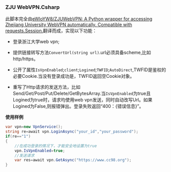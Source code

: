 ### ZJU WebVPN.Csharp

此脚本完全由[eWloYW8/ZJUWebVPN: A Python wrapper for accessing Zhejiang University WebVPN automatically. Compatible with requests.Session.](https://github.com/eWloYW8/ZJUWebVPN)翻译而成，实现以下功能：

- 登录浙江大学web vpn;

- 提供链接转写方法`ConvertUrl(string url)`.url必须具备scheme,比如http/https。

- 公开了属性`IsVpnEnabled`;`client`;`Logined`;`TWFID`;`AutoDirect`,TWFID是鉴权的必要Cookie.当没有登录成功是，TWFID返回空Cookie对象。

- 重写了Http请求的发送方法，比如Send/Get/Post/Put/Delete/GetBytesArray.当`IsVpnEnabled`为true且Logined为true时，请求均使用web vpn发送，同时自动改写Url。如果Logined为False,则报错弹出。登录失败返回“400：{错误信息}”。

**使用样例**

```csharp
var vpn=new VpnService();
string re=await vpn.LoginAsync("your_id","your_password");
if(re=="1")
{
    //在成功登录的情况下，才能安全地设置为true
    vpn.IsVpnEnabled=true;
    //发送请求
    var res=await vpn.GetAsync("https://www.cc98.org");
}

```
